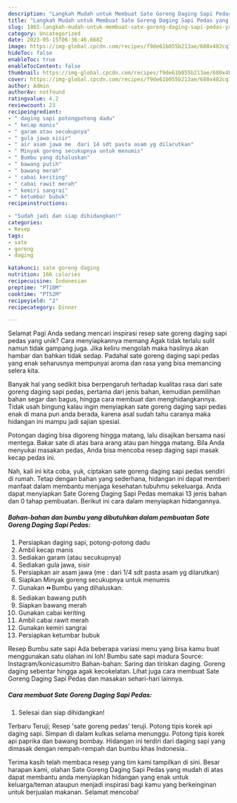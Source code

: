 ```yaml
---
description: "Langkah Mudah untuk Membuat Sate Goreng Daging Sapi Pedas yang Lezat, Sempurna"
title: "Langkah Mudah untuk Membuat Sate Goreng Daging Sapi Pedas yang Lezat, Sempurna"
slug: 1865-langkah-mudah-untuk-membuat-sate-goreng-daging-sapi-pedas-yang-lezat-sempurna
category: Uncategorized
date: 2023-05-15T06:36:46.668Z
image: https://img-global.cpcdn.com/recipes/f9de61b055b213ae/680x482cq70/sate-goreng-daging-sapi-pedas-foto-resep-utama.jpg
hideToc: false
enableToc: true
enableTocContent: false
thumbnail: https://img-global.cpcdn.com/recipes/f9de61b055b213ae/680x482cq70/sate-goreng-daging-sapi-pedas-foto-resep-utama.jpg
cover: https://img-global.cpcdn.com/recipes/f9de61b055b213ae/680x482cq70/sate-goreng-daging-sapi-pedas-foto-resep-utama.jpg
author: Admin
authorAv: notfound
ratingvalue: 4.2
reviewcount: 23
recipeingredient:
- " daging sapi potongpotong dadu"
- " kecap manis"
- " garam atau secukupnya"
- " gula jawa sisir"
- " air asam jawa me  dari 14 sdt pasta asam yg dilarutkan"
- " Minyak goreng secukupnya untuk menumis"
- " Bumbu yang dihaluskan"
- " bawang putih"
- " bawang merah"
- " cabai keriting"
- " cabai rawit merah"
- " kemiri sangrai"
- " ketumbar bubuk"
recipeinstructions:

- "Sudah jadi dan siap dihidangkan!"
categories:
- Resep
tags:
- sate
- goreng
- daging

katakunci: sate goreng daging 
nutrition: 166 calories
recipecuisine: Indonesian
preptime: "PT10M"
cooktime: "PT52M"
recipeyield: "2"
recipecategory: Dinner

---
```



Selamat Pagi Anda sedang mencari inspirasi resep sate goreng daging sapi pedas yang unik? Cara menyiapkannya memang Agak tidak terlalu sulit namun tidak gampang juga. Jika keliru mengolah maka hasilnya akan hambar dan bahkan tidak sedap. Padahal sate goreng daging sapi pedas yang enak seharusnya mempunyai aroma dan rasa yang bisa memancing selera kita.


Banyak hal yang sedikit bisa berpengaruh terhadap kualitas rasa dari sate goreng daging sapi pedas, pertama dari jenis bahan, kemudian pemilihan bahan segar dan bagus, hingga cara membuat dan menghidangkannya. Tidak usah bingung kalau ingin menyiapkan sate goreng daging sapi pedas enak di mana pun anda berada, karena asal sudah tahu caranya maka hidangan ini mampu jadi sajian spesial.

Potongan daging bisa digoreng hingga matang, lalu disajikan bersama nasi mentega. Bakar sate di atas bara arang atau pan hingga matang. Bila Anda menyukai masakan pedas, Anda bisa mencoba resep daging sapi masak kecap pedas ini.


Nah, kali ini kita coba, yuk, ciptakan sate goreng daging sapi pedas sendiri di rumah. Tetap dengan bahan yang sederhana, hidangan ini dapat memberi manfaat dalam membantu menjaga kesehatan tubuhmu sekeluarga. Anda dapat menyiapkan Sate Goreng Daging Sapi Pedas memakai 13 jenis bahan dan 0 tahap pembuatan. Berikut ini cara dalam menyiapkan hidangannya.

<!--inarticleads1-->

##### Bahan-bahan dan bumbu yang dibutuhkan dalam pembuatan Sate Goreng Daging Sapi Pedas:

1. Persiapkan  daging sapi, potong-potong dadu
1. Ambil  kecap manis
1. Sediakan  garam (atau secukupnya)
1. Sediakan  gula jawa, sisir
1. Persiapkan  air asam jawa (me : dari 1/4 sdt pasta asam yg dilarutkan)
1. Siapkan  Minyak goreng secukupnya untuk menumis
1. Gunakan  ⏩Bumbu yang dihaluskan:
1. Sediakan  bawang putih
1. Siapkan  bawang merah
1. Gunakan  cabai keriting
1. Ambil  cabai rawit merah
1. Gunakan  kemiri sangrai
1. Persiapkan  ketumbar bubuk


Resep Bumbu sate sapi Ada beberapa variasi menu yang bisa kamu buat menggunakan satu olahan ini loh! Bumbu sate sapi madura Source: Instagram/konicasumitro Bahan-bahan: Saring dan tiriskan daging. Goreng daging sebentar hingga agak kecokelatan. Lihat juga cara membuat Sate Goreng Daging Sapi Pedas dan masakan sehari-hari lainnya. 

<!--inarticleads2-->

##### Cara membuat Sate Goreng Daging Sapi Pedas:


1. Selesai dan siap dihidangkan!

Terbaru Teruji; Resep &#39;sate goreng pedas&#39; teruji. Potong tipis korek api daging sapi. Simpan di dalam kulkas selama menunggu. Potong tipis korek api paprika dan bawang bombay. Hidangan ini terdiri dari daging sapi yang dimasak dengan rempah-rempah dan bumbu khas Indonesia.. 

Terima kasih telah membaca resep yang tim kami tampilkan di sini. Besar harapan kami, olahan Sate Goreng Daging Sapi Pedas yang mudah di atas dapat membantu anda menyiapkan hidangan yang enak untuk keluarga/teman ataupun menjadi inspirasi bagi kamu yang berkeinginan untuk berjualan makanan. Selamat mencoba!

